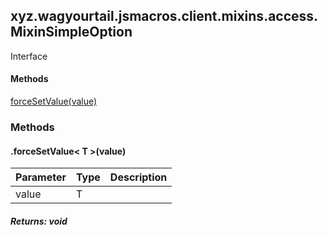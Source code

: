 

xyz.wagyourtail.jsmacros.client.mixins.access.MixinSimpleOption
---------------------------------------------------------------

Interface
#### 

#### Methods

[forceSetValue(value)](#forceSetValue-T-)



### Methods

#### .forceSetValue< T >(value)

| Parameter | Type | Description |
|---|---|---|
| value | T |  |

##### Returns: void




